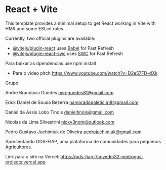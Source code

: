 # React + Vite

This template provides a minimal setup to get React working in Vite with HMR and some ESLint rules.

Currently, two official plugins are available:

- [@vitejs/plugin-react](https://github.com/vitejs/vite-plugin-react/blob/main/packages/plugin-react/README.md) uses [Babel](https://babeljs.io/) for Fast Refresh
- [@vitejs/plugin-react-swc](https://github.com/vitejs/vite-plugin-react-swc) uses [SWC](https://swc.rs/) for Fast Refresh


Para baixar as dpendencias use npm install


- Para o video pitch https://www.youtube.com/watch?v=D2e57FD-dXk

Grupo.

Andre Brandassi Guedes
miroguedes81@gmail.com

Erick Daniel de Sousa Bezerra
namoradodaleticia18@gmail.com

Daniel de Assis Lobo Tinois
danieltinois@gmail.com

Nicolas de Lima Silvestrini
nickv3nom@outlook.com

Pedro Gustavo Juchimiuk de Oliveira
pedrojuchimiuk@gmail.com 

Apresentando ODS-FIAP, uma plataforma de comunidades para pequenos Agricultores.


Link para o site na Vercel: https://ods-fiap-7coyedm32-pedrogus-projects.vercel.app